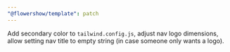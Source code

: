 ```yaml
---
"@flowershow/template": patch
---
```


Add secondary color to `tailwind.config.js`, adjust nav logo dimensions, allow setting nav title to empty string (in case someone only wants a logo).

